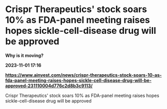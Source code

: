 # Crispr Therapeutics' stock soars 10% as FDA-panel meeting raises hopes sickle-cell-disease drug will be approved
**Why is it moving?**

**2023-11-01 17:16**

**https://www.ainvest.com/news/crispr-therapeutics-stock-soars-10-as-fda-panel-meeting-raises-hopes-sickle-cell-disease-drug-will-be-approved-231110004d776c2d8b3c9113/**

Crispr Therapeutics' stock soars 10% as FDA-panel meeting raises hopes sickle-cell-disease drug will be approved